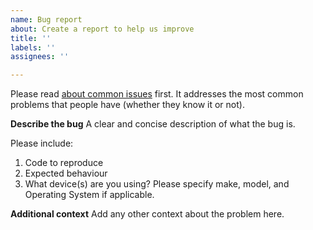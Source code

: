 ```yaml
---
name: Bug report
about: Create a report to help us improve
title: ''
labels: ''
assignees: ''

---
```


Please read [about common issues](https://github.com/nRF24/RF24/blob/master/COMMON_ISSUES.md) first. It addresses the most common problems that people have (whether they know it or not).

**Describe the bug**
A clear and concise description of what the bug is.

Please include:
1. Code to reproduce
2. Expected behaviour
3. What device(s) are you using? Please specify make, model, and Operating System if applicable.

**Additional context**
Add any other context about the problem here.
